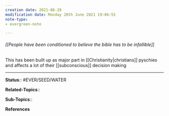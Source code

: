 ```yaml
---
creation date: 2021-06-28
modification date: Monday 28th June 2021 19:06:55
note-type: 
- evergreen-note

---
```


###### [[People have been conditioned to believe the bible has to be infallible]]

This has been built up as major part in [[Christianity|christians]] pyschies and affects a lot of their [[subconscious]] decision making

---

**Status**:: #EVER/SEED/WATER  

**Related-Topics**:: 
	
**Sub-Topics**::
	
**References**